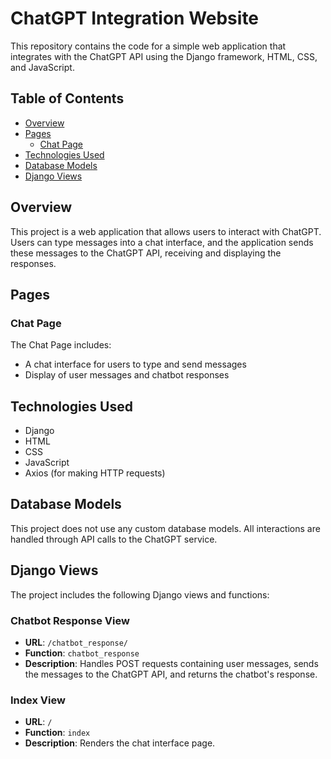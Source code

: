 # ChatGPT Integration Website

This repository contains the code for a simple web application that integrates with the ChatGPT API using the Django framework, HTML, CSS, and JavaScript.

## Table of Contents
- [Overview](#overview)
- [Pages](#pages)
  - [Chat Page](#chat-page)
- [Technologies Used](#technologies-used)
- [Database Models](#database-models)
- [Django Views](#django-views)

## Overview
This project is a web application that allows users to interact with ChatGPT. Users can type messages into a chat interface, and the application sends these messages to the ChatGPT API, receiving and displaying the responses.

## Pages

### Chat Page
The Chat Page includes:
- A chat interface for users to type and send messages
- Display of user messages and chatbot responses

## Technologies Used
- Django
- HTML
- CSS
- JavaScript
- Axios (for making HTTP requests)

## Database Models
This project does not use any custom database models. All interactions are handled through API calls to the ChatGPT service.

## Django Views
The project includes the following Django views and functions:

### Chatbot Response View
- **URL**: `/chatbot_response/`
- **Function**: `chatbot_response`
- **Description**: Handles POST requests containing user messages, sends the messages to the ChatGPT API, and returns the chatbot's response.

### Index View
- **URL**: `/`
- **Function**: `index`
- **Description**: Renders the chat interface page.

